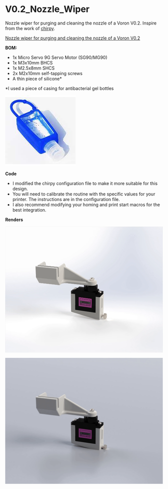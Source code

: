 # V0.2_Nozzle_Wiper
Nozzle wiper for purging and cleaning the nozzle of a Voron V0.2. Inspire from the work of [chirpy](https://mods.vorondesign.com/details/xHsmitgNkpdeQ3tpHImI6A "chirpy").

[Nozzle wiper for purging and cleaning the nozzle of a Voron V0.2](https://youtu.be/P-DkkuqNvOA "Nozzle wiper for purging and cleaning the nozzle of a Voron V0.2")

**BOM:**

- 1x Micro Servo 9G Servo Motor (SG90/MG90)
- 1x M3x10mm BHCS
- 1x M2.5x8mm SHCS
- 2x M2x10mm self-tapping screws
- A thin piece of silicone*

*I used a piece of casing for antibacterial gel bottles

[![example](Images/Atala-bote-de-gel-anti-bacterial-de-plastico-y-funda-de-silicon-color-azul.jpg "example")](https://github.com/SamirChamanSerna/V0.2_Nozzle_Wiper/blob/main/Images/Atala-bote-de-gel-anti-bacterial-de-plastico-y-funda-de-silicon-color-azul.jpg "example")

**Code**

- I modified the chirpy configuration file to make it more suitable for this design.
- You will need to calibrate the routine with the specific values for your printer. The instructions are in the configuration file.
- I also recommend modifying your homing and print start macros for the best integration.

**Renders**

[![RDR](Renders/RDR.gif "RDR")](https://github.com/SamirChamanSerna/V0.2_Nozzle_Wiper/blob/main/Renders/RDR.gif "RDR")

[![Spin](Renders/Spin.gif "Spin")]([https://github.com/SamirChamanSerna/V0.2_Nozzle_Wiper/blob/main/Renders/Untitled%20Project.gif](https://github.com/SamirChamanSerna/V0.2_Nozzle_Wiper/blob/main/Renders/Spin.gif) "Spin")
